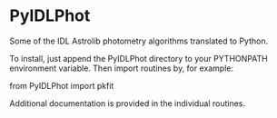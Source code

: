 PyIDLPhot
=========

Some of the IDL Astrolib photometry algorithms translated to Python.

To install, just append the PyIDLPhot directory to your PYTHONPATH
environment variable.  Then import routines by, for example:

from PyIDLPhot import pkfit

Additional documentation is provided in the individual routines.

